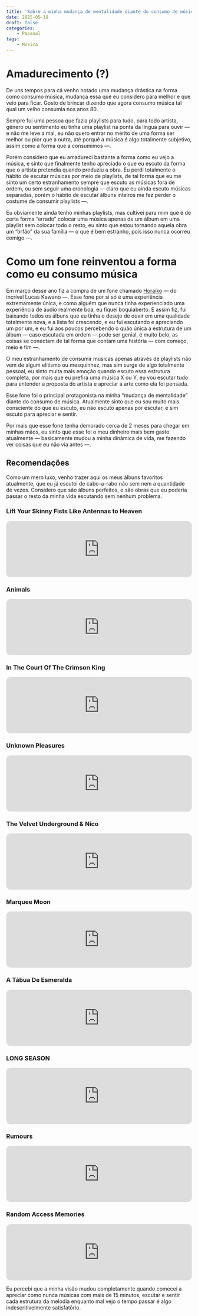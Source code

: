 ```yaml
---
title: 'Sobre a minha mudança de mentalidade diante do consumo de música'
date: 2025-05-19
draft: false
categories:
    - Pessoal
tags: 
    - Música
---
```


# Amadurecimento (?)
De uns tempos para cá venho notado uma mudança drástica na forma como consumo música, mudança essa que eu considero para melhor e que veio para ficar. Gosto de brincar dizendo que agora consumo música tal qual um velho consumia nos anos 80.

Sempre fui uma pessoa que fazia playlists para tudo, para todo artista, gênero ou sentimento eu tinha uma playlist na ponta da língua para ouvir — e não me leve a mal, eu não quero entrar no mérito de uma forma ser melhor ou pior que a outra, até porquê a música é algo totalmente subjetivo, assim como a forma que a consumimos —.

Porém considero que eu amadureci bastante a forma como eu vejo a música, e sinto que finalmente tenho apreciado o que eu escuto da forma que o artista pretendia quando produziu a obra. Eu perdi totalmente o hábito de escutar músicas por meio de playlists, de tal forma que eu me sinto um certo estranhamento sempre que escuto as músicas fora de ordem, ou sem seguir uma cronologia — claro que eu ainda escuto músicas separadas, porém o hábito de escutar álbuns inteiros me fez perder o costume de consumir playlists —.

Eu obviamente ainda tenho minhas playlists, mas cultivei para mim que é de certa forma “errado” colocar uma  música apenas de um álbum em uma playlist sem colocar todo o resto, eu sinto que estou tornando aquela obra um “órfão” da sua família — o que é bem estranho, pois isso nunca ocorreu comigo —.

# Como um fone reinventou a forma como eu consumo música

Em março desse ano fiz a compra de um fone chamado [Horaiko](https://kawanoaudio.lojavirtualnuvem.com.br/) — do incrível Lucas Kawano —. Esse fone por si só é uma experiência extremamente única, e como alguém que nunca tinha experienciado uma experiência de áudio realmente boa, eu fiquei boquiaberto. E assim fiz, fui baixando todos os álbuns que eu tinha o desejo de ouvir em uma qualidade totalmente nova, e a lista foi crescendo, e eu fui escutando e apreciando um por um, e eu fui aos poucos percebendo o quão única a estrutura de um álbum — caso escutada em ordem — pode ser genial, é muito belo, as coisas se conectam de tal forma que contam uma história — com começo, meio e fim —.

O meu estranhamento de consumir músicas apenas através de playlists não vem de algum elitismo ou mesquinhez, mas sim surge de algo totalmente pessoal, eu sinto muita mais emoção quando escuto essa estrutura completa, por mais que eu prefira uma música X ou Y, eu vou escutar tudo para entender a proposta do artista e apreciar a arte como ela foi pensada.

Esse fone foi o principal protagonista na minha “mudança de mentalidade” diante do consumo de música. Atualmente sinto que eu sou muito mais consciente do que eu escuto, eu não escuto apenas por escutar, e sim escuto para apreciar e sentir.

Por mais que esse fone tenha demorado cerca de 2 meses para chegar em minhas mãos, eu sinto que esse foi o meu dinheiro mais bem gasto atualmente — basicamente mudou a minha dinâmica de vida, me fazendo ver coisas que eu não via antes —.

## Recomendações

Como um mero luxo, venho trazer aqui os meus álbuns favoritos atualmente, que eu já escutei de cabo-a-rabo não sem nem a quantidade de vezes. Considero que são álbuns perfeitos, e são obras que eu poderia passar o resto da minha vida escutando sem nenhum problema. 

### Lift Your Skinny Fists Like Antennas to Heaven
<iframe style="border-radius:12px" src="https://open.spotify.com/embed/album/2rT82YYlV9UoxBYLIezkRq?utm_source=generator&theme=0" width="100%" height="152" frameBorder="0" allowfullscreen="" allow="autoplay; clipboard-write; encrypted-media; fullscreen; picture-in-picture" loading="lazy"></iframe>

### Animals
<iframe style="border-radius:12px" src="https://open.spotify.com/embed/album/3b4E89rxzZQ9zkhgKpj8N4?utm_source=generator&theme=0" width="100%" height="152" frameBorder="0" allowfullscreen="" allow="autoplay; clipboard-write; encrypted-media; fullscreen; picture-in-picture" loading="lazy"></iframe>

### In The Court Of The Crimson King
<iframe style="border-radius:12px" src="https://open.spotify.com/embed/album/75ol9OP8bJaRqzGimpFHDm?utm_source=generator&theme=0" width="100%" height="152" frameBorder="0" allowfullscreen="" allow="autoplay; clipboard-write; encrypted-media; fullscreen; picture-in-picture" loading="lazy"></iframe>

### Unknown Pleasures
<iframe style="border-radius:12px" src="https://open.spotify.com/embed/album/5Dgqy4bBg09Rdw7CQM545s?utm_source=generator&theme=0" width="100%" height="152" frameBorder="0" allowfullscreen="" allow="autoplay; clipboard-write; encrypted-media; fullscreen; picture-in-picture" loading="lazy"></iframe>

### The Velvet Underground & Nico
<iframe style="border-radius:12px" src="https://open.spotify.com/embed/album/4xwx0x7k6c5VuThz5qVqmV?utm_source=generator&theme=0" width="100%" height="152" frameBorder="0" allowfullscreen="" allow="autoplay; clipboard-write; encrypted-media; fullscreen; picture-in-picture" loading="lazy"></iframe>

### Marquee Moon
<iframe style="border-radius:12px" src="https://open.spotify.com/embed/album/630o1rKTDsLeIPreOY1jqP?utm_source=generator&theme=0" width="100%" height="152" frameBorder="0" allowfullscreen="" allow="autoplay; clipboard-write; encrypted-media; fullscreen; picture-in-picture" loading="lazy"></iframe>

### A Tábua De Esmeralda
<iframe style="border-radius:12px" src="https://open.spotify.com/embed/album/5rcMJNWebtl2r2S18Je1A0?utm_source=generator&theme=0" width="100%" height="152" frameBorder="0" allowfullscreen="" allow="autoplay; clipboard-write; encrypted-media; fullscreen; picture-in-picture" loading="lazy"></iframe>

### LONG SEASON
<iframe style="border-radius:12px" src="https://open.spotify.com/embed/album/4EX1fAypgQC9wDjGI5QzbZ?utm_source=generator&theme=0" width="100%" height="152" frameBorder="0" allowfullscreen="" allow="autoplay; clipboard-write; encrypted-media; fullscreen; picture-in-picture" loading="lazy"></iframe>

### Rumours
<iframe style="border-radius:12px" src="https://open.spotify.com/embed/album/1bt6q2SruMsBtcerNVtpZB?utm_source=generator&theme=0" width="100%" height="152" frameBorder="0" allowfullscreen="" allow="autoplay; clipboard-write; encrypted-media; fullscreen; picture-in-picture" loading="lazy"></iframe>

### Random Access Memories
<iframe style="border-radius:12px" src="https://open.spotify.com/embed/album/4m2880jivSbbyEGAKfITCa?utm_source=generator&theme=0" width="100%" height="152" frameBorder="0" allowfullscreen="" allow="autoplay; clipboard-write; encrypted-media; fullscreen; picture-in-picture" loading="lazy"></iframe>

Eu percebi que a minha visão mudou completamente quando comecei a apreciar como nunca músicas com mais de 15 minutos, escutar e sentir cada estrutura da melodia enquanto mal vejo o tempo passar é algo indescritivelmente satisfatório.